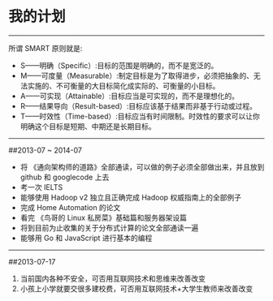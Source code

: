 我的计划
=======

***
所谓 SMART 原则就是:

* S——明确（Specific）:目标的范围是明确的，而不是宽泛的。
* M——可度量（Measurable）:制定目标是为了取得进步，必须把抽象的、无法实施的、不可衡量的大目标简化成实际的、可衡量的小目标。
* A——可实现（Attainable）:目标应当是可实现的，而不是理想化的。
* R——结果导向（Result-based）:目标应该基于结果而非基于行动或过程。
* T——时效性（Time-based）:目标应当有时间限制。时效性的要求可以让你明确这个目标是短期、中期还是长期目标。

***
##2013-07 ~ 2014-07
* 将 《通向架构师的道路》全部通读，可以做的例子必须全部做出来，并且放到 github 和 googlecode 上去
* 考一次 IELTS
* 能够使用 Hadoop v2 独立且正确完成 Hadoop 权威指南上的全部例子 
* 完成 Home Automation 的论文
* 看完 《鸟哥的 Linux 私房菜》基础篇和服务器架设篇
* 将到目前为止收集的关于分布式计算的论文全部通读一遍
* 能够用 Go 和 JavaScript 进行基本的编程

***
##2013-07-17
1. 当前国内各种不安全，可否用互联网技术和思维来改善改变
2. 小孩上小学就要交很多建校费，可否用互联网技术+大学生教师来改善改变